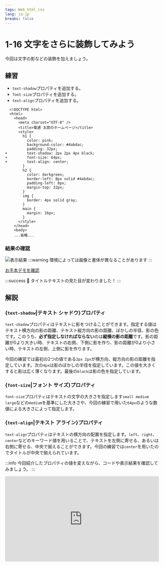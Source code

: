 ```yaml
---
tags: Web_html_css
lang: ja-jp
breaks: false
---
```


# 1-16 文字をさらに装飾してみよう

<!-- 目標 -->
今回は文字の影などの装飾を加えましょう。

## 練習

<!-- 指示 -->

 - `text-shadow`プロパティを追加する。
 - `font-size`プロパティを追加する。
 - `text-align`プロパティを追加する。

```diff=1
  <!DOCTYPE html>
  <html>
    <head>
      <meta charset="UTF-8" />
      <title>電通 太郎のホームページ</title>
      <style>
        h1 {
          color: pink;
          background-color: #4abdac;
          padding: 32px;
+         text-shadow: 2px 2px 4px black;
+         font-size: 64px;
+         text-align: center;
        }
        h2 {
          color: darkgreen;
          border-left: 8px solid #4abdac;
          padding-left: 8px;
          margin-top: 32px;
        }
        img {
          border: 4px solid gray;
        }
        main {
          margin: 16px;
        }
      </style>
    </head>
    <body>
    ...省略...
```

### 結果の確認

<!-- 結果画像 -->
![表示結果](https://uec-programming.github.io/basic_training/web-sample/img/demo1-16.png)
:::warning
環境によっては画像と書体が異なることがあります
:::

<!-- お手本リンク -->
[お手本デモを確認](https://uec-programming.github.io/basic_training/web-sample/demo1-16.html "デモ")

<!-- お祝い -->
:::success
:tada: タイトルテキストの見た目が変わりました！
:::


## 解説

### {`text-shadow`|テキスト シャドウ}プロパティ
`text-shadow`プロパティはテキストに影をつけることができます。指定する値はテキスト横方向の影の距離、テキスト縦方向の影の距離、ぼかしの半径、影の色です。このうち、**必ず指定しなければならない**のは**縦横の影の距離**です。影の距離が0より大きい時、テキストの右側、下側に影を作り、影の距離が0より小さい時、テキストの左側、上側に影を作ります。

今回の練習では最初の2つの値である`2px 2px`が横方向、縦方向の影の距離を指定しています。次の`4px`は影のぼかしの半径を指定しています。この値を大きくすると影は広く薄くなります。最後の`black`は影の色を指定しています。
<!--
参考: https://developer.mozilla.org/ja/docs/Web/CSS/text-shadow 
-->

### {`font-size`|フォント サイズ}プロパティ
`font-size`プロパティはテキストの文字の大きさを指定します`small medium large`などの`medium`を基準にした大きさや、今回の練習で用いた`64px`のような数値による大きさによって指定します。
<!-- 
参考: https://developer.mozilla.org/ja/docs/Web/CSS/font-size
-->
### {`text-align`|テキスト アライン}プロパティ
`text-align`プロパティはテキストの横方向の配置を指定します。`left`、`right`、`center`などのキーワード値を用いることで、テキストを左側に寄せる、あるいは右側に寄せる、中央で揃えることができます。今回の練習では`center`を用いたのでタイトルが中央で揃えられています。
<!-- 
参考: https://developer.mozilla.org/ja/docs/Web/CSS/text-align
-->

:::info
今回紹介したプロパティの値を変えながら、コードや表示結果を確認してみましょう。
:::

<style>
iframe{
  border: none;
  width: 100%;
  min-height: 20em;
}
</style>

<iframe src="https://uec-programming.github.io/basic_training/web-sample/text-styles.html"></iframe>